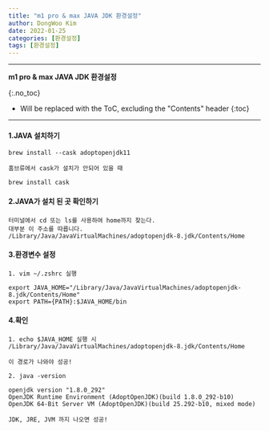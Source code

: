 ```yaml
---
title: "m1 pro & max JAVA JDK 환경설정"
author: DongWoo Kim
date: 2022-01-25
categories: [환경설정]
tags: [환경설정]
---
```



---

**m1 pro & max JAVA JDK 환경설정**

{:.no_toc}

* Will be replaced with the ToC, excluding the "Contents" header
{:toc}

---

#### 1.JAVA 설치하기 

```
brew install --cask adoptopenjdk11

홈브류에서 cask가 설치가 안되어 있을 때

brew install cask 
```


#### 2.JAVA가 설치 된 곳 확인하기

```
터미널에서 cd 또는 ls를 사용하여 home까지 찾는다.
대부분 이 주소를 따릅니다.
/Library/Java/JavaVirtualMachines/adoptopenjdk-8.jdk/Contents/Home
```

#### 3.환경변수 설정

```
1. vim ~/.zshrc 실행

export JAVA_HOME="/Library/Java/JavaVirtualMachines/adoptopenjdk-8.jdk/Contents/Home"
export PATH={PATH}:$JAVA_HOME/bin
```


#### 4.확인
```
1. echo $JAVA_HOME 실행 시
/Library/Java/JavaVirtualMachines/adoptopenjdk-8.jdk/Contents/Home

이 경로가 나와야 성공!

2. java -version

openjdk version "1.8.0_292"
OpenJDK Runtime Environment (AdoptOpenJDK)(build 1.8.0_292-b10)
OpenJDK 64-Bit Server VM (AdoptOpenJDK)(build 25.292-b10, mixed mode)

JDK, JRE, JVM 까지 나오면 성공!
```